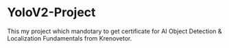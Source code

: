 # YoloV2-Project
This my project which mandotary to get certificate for AI Object Detection &amp; Localization Fundamentals from Krenovetor.
